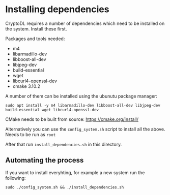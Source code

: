 # Installing dependencies

CryptoDL requires a number of dependencies which need to be installed on the system. Install these first.

Packages and tools needed:
- m4
- libarmadillo-dev 
- libboost-all-dev
- libjpeg-dev
- build-essential
- wget
- libcurl4-openssl-dev
- cmake 3.10.2

A number of them can be installed using the ubunutu package manager:
```
sudo apt install -y m4 libarmadillo-dev libboost-all-dev libjpeg-dev build-essential wget libcurl4-openssl-dev
```
CMake needs to be built from source:
https://cmake.org/install/


Alternatively you can use the `config_system.sh` script to install all the above. Needs to be run as `root`


After that run `install_dependencies.sh` in this directory. 

## Automating the process

If you want to install everyhting, for example a new system run the following:
```
sudo ./config_system.sh && ./install_dependencies.sh
```